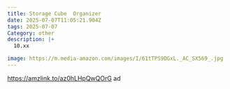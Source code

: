 ```yaml
---
title: Storage Cube  Organizer
date: 2025-07-07T11:05:21.904Z
tags: 2025-07-07
Category: other
description: |+
  10.xx 

image: https://m.media-amazon.com/images/I/61tTPS9DGxL._AC_SX569_.jpg
---
```

https://amzlink.to/az0hLHpQwQOrG      ad